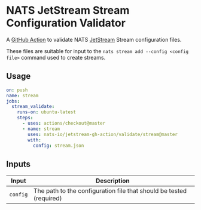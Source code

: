 # NATS JetStream Stream Configuration Validator

A [GitHub Action](https://github.com/features/actions) to validate NATS [JetStream](https://github.com/nats-io/jetstream#readme) Stream configuration files.

These files are suitable for input to the `nats stream add --config <config file>` command used to create streams.

## Usage

```yaml
on: push
name: stream
jobs:
  stream_validate:
    runs-on: ubuntu-latest
    steps:
      - uses: actions/checkout@master
      - name: stream
        uses: nats-io/jetstream-gh-action/validate/stream@master
        with:
          config: stream.json
```

## Inputs

|Input|Description|
|-----|-----------|
|`config`|The path to the configuration file that should be tested (required)|
